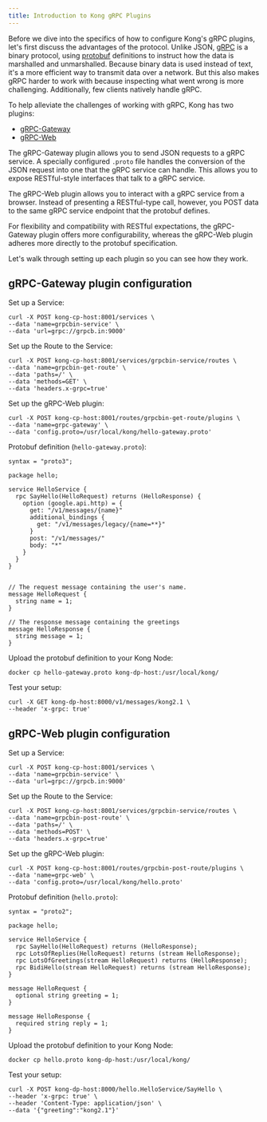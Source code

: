```yaml
---
title: Introduction to Kong gRPC Plugins
---
```


Before we dive into the specifics of how to configure Kong's gRPC plugins, let's
first discuss the advantages of the protocol. Unlike JSON, [gRPC](https://en.wikipedia.org/wiki/GRPC)
is a binary protocol, using [protobuf](https://en.wikipedia.org/wiki/Protocol_Buffers)
definitions to instruct how the data is marshalled and unmarshalled. Because
binary data is used instead of text, it's a more efficient way to transmit data
over a network. But this also makes gRPC harder to work with because inspecting
what went wrong is more challenging. Additionally, few clients natively handle gRPC.

To help alleviate the challenges of working with gRPC, Kong has two plugins:
- [gRPC-Gateway](/hub/kong-inc/grpc-gateway)
- [gRPC-Web](/hub/kong-inc/grpc-web)

The gRPC-Gateway plugin allows you to send JSON requests to a gRPC service. A
specially configured `.proto` file handles the conversion of the JSON request
into one that the gRPC service can handle. This allows you to expose RESTful-style
interfaces that talk to a gRPC service.

The gRPC-Web plugin allows you to interact with a gRPC service from a browser.
Instead of presenting a RESTful-type call, however, you POST data to the same
gRPC service endpoint that the protobuf defines.

For flexibility and compatibility with RESTful expectations, the gRPC-Gateway
plugin offers more configurability, whereas the gRPC-Web plugin adheres more
directly to the protobuf specification.

Let's walk through setting up each plugin so you can see how they work.

## gRPC-Gateway plugin configuration

Set up a Service:

```
curl -X POST kong-cp-host:8001/services \
--data 'name=grpcbin-service' \
--data 'url=grpc://grpcb.in:9000'
```

Set up the Route to the Service:

```
curl -X POST kong-cp-host:8001/services/grpcbin-service/routes \
--data 'name=grpcbin-get-route' \
--data 'paths=/' \
--data 'methods=GET' \
--data 'headers.x-grpc=true'
```

Set up the gRPC-Web plugin:

```
curl -X POST kong-cp-host:8001/routes/grpcbin-get-route/plugins \
--data 'name=grpc-gateway' \
--data 'config.proto=/usr/local/kong/hello-gateway.proto'
```

Protobuf definition (`hello-gateway.proto`):

```
syntax = "proto3";

package hello;

service HelloService {
  rpc SayHello(HelloRequest) returns (HelloResponse) {
    option (google.api.http) = {
      get: "/v1/messages/{name}"
      additional_bindings {
        get: "/v1/messages/legacy/{name=**}"
      }
      post: "/v1/messages/"
      body: "*"
    }
  }
}


// The request message containing the user's name.
message HelloRequest {
  string name = 1;
}

// The response message containing the greetings
message HelloResponse {
  string message = 1;
}
```

Upload the protobuf definition to your Kong Node:

```
docker cp hello-gateway.proto kong-dp-host:/usr/local/kong/
```

Test your setup:

```
curl -X GET kong-dp-host:8000/v1/messages/kong2.1 \
--header 'x-grpc: true'
```

## gRPC-Web plugin configuration

Set up a Service:

```
curl -X POST kong-cp-host:8001/services \
--data 'name=grpcbin-service' \
--data 'url=grpc://grpcb.in:9000'
```

Set up the Route to the Service:

```
curl -X POST kong-cp-host:8001/services/grpcbin-service/routes \
--data 'name=grpcbin-post-route' \
--data 'paths=/' \
--data 'methods=POST' \
--data 'headers.x-grpc=true'
```

Set up the gRPC-Web plugin:

```
curl -X POST kong-cp-host:8001/routes/grpcbin-post-route/plugins \
--data 'name=grpc-web' \
--data 'config.proto=/usr/local/kong/hello.proto'
```

Protobuf definition (`hello.proto`):

```
syntax = "proto2";

package hello;

service HelloService {
  rpc SayHello(HelloRequest) returns (HelloResponse);
  rpc LotsOfReplies(HelloRequest) returns (stream HelloResponse);
  rpc LotsOfGreetings(stream HelloRequest) returns (HelloResponse);
  rpc BidiHello(stream HelloRequest) returns (stream HelloResponse);
}

message HelloRequest {
  optional string greeting = 1;
}

message HelloResponse {
  required string reply = 1;
}
```

Upload the protobuf definition to your Kong Node:

```
docker cp hello.proto kong-dp-host:/usr/local/kong/
```

Test your setup:

```
curl -X POST kong-dp-host:8000/hello.HelloService/SayHello \
--header 'x-grpc: true' \
--header 'Content-Type: application/json' \
--data '{"greeting":"kong2.1"}'
```
